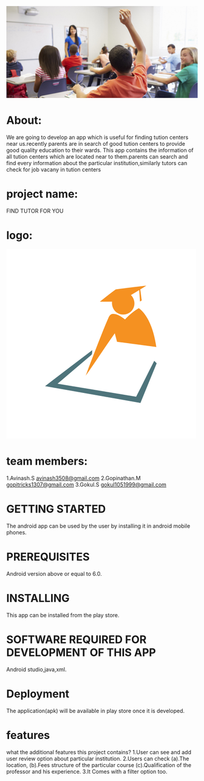 ![alt text](https://github.com/avinash1373/find-tutor/blob/master/classroom.jpg)
# About:
We are going to develop an app which is useful for finding tution centers near us.recently parents are in search of good  tution centers to provide good quality  education to their wards.
This app contains the information of all tution centers which are located near to them.parents can search and find every information about the particular institution,similarly tutors can check for  job vacany in  tution centers 



# project name:
FIND TUTOR FOR YOU
# logo:
![alt text](https://github.com/avinash1373/find-tutor/blob/master/716e7f3a783cf9bd42b2aad671c5859b.png)



# team members:
1.Avinash.S         avinash3508@gmail.com
2.Gopinathan.M      gopitricks1307@gmail.com
3.Gokul.S           gokul1051999@gmail.com


# GETTING STARTED
The android app can be used by the user by installing it in android mobile phones.


# PREREQUISITES
Android version above or equal to 6.0.


# INSTALLING
This app can be installed from the play store.


# SOFTWARE REQUIRED FOR DEVELOPMENT OF THIS APP
Android studio,java,xml.


# Deployment
The application(apk) will be available in play store once it is developed.


# features
what the additional features this project contains?
1.User can see and add user review option about particular institution.
2.Users can check 
    (a).The location,
    (b).Fees structure of the particular course 
    (c).Qualification of the professor and his experience. 
3.It Comes with a filter option too.

